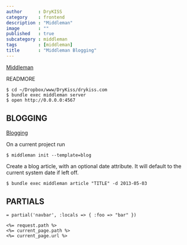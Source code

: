 ```yaml
---
author      : DryKISS
category    : frontend
description : "Middleman"
image       : ""
published   : true
subcategory : middleman
tags        : [middleman]
title       : "Middleman Blogging"
---
```


[Middleman][]

READMORE

    $ cd ~/Dropbox/www/DryKiss/drykiss.com
    $ bundle exec middleman server
    $ open http://0.0.0.0:4567

## BLOGGING

[Blogging][]

On a current project run

    $ middleman init --template=blog

Create a blog article, with an optional date attribute. It will default to the
current system date if left off.

    $ bundle exec middleman article "TITLE" -d 2013-05-03

## PARTIALS

    = partial('navbar', :locals => { :foo => "bar" })

    <%= request.path %>
    <%= current_page.path %>
    <%= current_page.url %>

[Middleman]:http://middlemanapp.com/ "Middleman"
[Blogging]:http://middlemanapp.com/blogging/ "Middleman Blogging"
